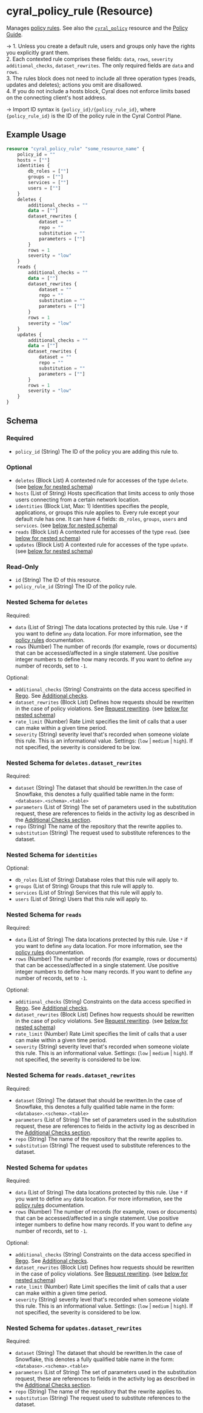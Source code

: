 # cyral_policy_rule (Resource)

Manages [policy rules](https://cyral.com/docs/reference/policy/#rules). See also the [`cyral_policy`](https://registry.terraform.io/providers/cyralinc/cyral/latest/docs/resources/policy) resource and the [Policy Guide](https://cyral.com/docs/policy#the-rules-block-of-a-policy).

-> 1. Unless you create a default rule, users and groups only have the rights you explicitly grant them.<br> 2. Each contexted rule comprises these fields: `data`, `rows`, `severity` `additional_checks`, `dataset_rewrites`. The only required fields are `data` and `rows`.<br> 3. The rules block does not need to include all three operation types (reads, updates and deletes); actions you omit are disallowed.<br>4. If you do not include a hosts block, Cyral does not enforce limits based on the connecting client's host address.

-> Import ID syntax is `{policy_id}/{policy_rule_id}`, where `{policy_rule_id}` is the ID of the policy rule in the Cyral Control Plane.

## Example Usage

```terraform
resource "cyral_policy_rule" "some_resource_name" {
    policy_id = ""
    hosts = [""]
    identities {
        db_roles = [""]
        groups = [""]
        services = [""]
        users = [""]
    }
    deletes {
        additional_checks = ""
        data = [""]
        dataset_rewrites {
            dataset = ""
            repo = ""
            substitution = ""
            parameters = [""]
        }
        rows = 1
        severity = "low"
    }
    reads {
        additional_checks = ""
        data = [""]
        dataset_rewrites {
            dataset = ""
            repo = ""
            substitution = ""
            parameters = [""]
        }
        rows = 1
        severity = "low"
    }
    updates {
        additional_checks = ""
        data = [""]
        dataset_rewrites {
            dataset = ""
            repo = ""
            substitution = ""
            parameters = [""]
        }
        rows = 1
        severity = "low"
    }
}
```

<!-- schema generated by tfplugindocs -->

## Schema

### Required

-   `policy_id` (String) The ID of the policy you are adding this rule to.

### Optional

-   `deletes` (Block List) A contexted rule for accesses of the type `delete`. (see [below for nested schema](#nestedblock--deletes))
-   `hosts` (List of String) Hosts specification that limits access to only those users connecting from a certain network location.
-   `identities` (Block List, Max: 1) Identities specifies the people, applications, or groups this rule applies to. Every rule except your default rule has one. It can have 4 fields: `db_roles`, `groups`, `users` and `services`. (see [below for nested schema](#nestedblock--identities))
-   `reads` (Block List) A contexted rule for accesses of the type `read`. (see [below for nested schema](#nestedblock--reads))
-   `updates` (Block List) A contexted rule for accesses of the type `update`. (see [below for nested schema](#nestedblock--updates))

### Read-Only

-   `id` (String) The ID of this resource.
-   `policy_rule_id` (String) The ID of the policy rule.

<a id="nestedblock--deletes"></a>

### Nested Schema for `deletes`

Required:

-   `data` (List of String) The data locations protected by this rule. Use `*` if you want to define `any` data location. For more information, see the [policy rules](https://cyral.com/docs/policy/rules#contexted-rules) documentation.
-   `rows` (Number) The number of records (for example, rows or documents) that can be accessed/affected in a single statement. Use positive integer numbers to define how many records. If you want to define `any` number of records, set to `-1`.

Optional:

-   `additional_checks` (String) Constraints on the data access specified in [Rego](https://www.openpolicyagent.org/docs/latest/policy-language/). See [Additional checks](https://cyral.com/docs/policy/rules/#additional-checks).
-   `dataset_rewrites` (Block List) Defines how requests should be rewritten in the case of policy violations. See [Request rewriting](https://cyral.com/docs/policy/rules/#request-rewriting). (see [below for nested schema](#nestedblock--deletes--dataset_rewrites))
-   `rate_limit` (Number) Rate Limit specifies the limit of calls that a user can make within a given time period.
-   `severity` (String) severity level that's recorded when someone violate this rule. This is an informational value. Settings: (`low` | `medium` | `high`). If not specified, the severity is considered to be low.

<a id="nestedblock--deletes--dataset_rewrites"></a>

### Nested Schema for `deletes.dataset_rewrites`

Required:

-   `dataset` (String) The dataset that should be rewritten.In the case of Snowflake, this denotes a fully qualified table name in the form: `<database>.<schema>.<table>`
-   `parameters` (List of String) The set of parameters used in the substitution request, these are references to fields in the activity log as described in the [Additional Checks section](https://cyral.com/docs/policy/rules/#additional-checks).
-   `repo` (String) The name of the repository that the rewrite applies to.
-   `substitution` (String) The request used to substitute references to the dataset.

<a id="nestedblock--identities"></a>

### Nested Schema for `identities`

Optional:

-   `db_roles` (List of String) Database roles that this rule will apply to.
-   `groups` (List of String) Groups that this rule will apply to.
-   `services` (List of String) Services that this rule will apply to.
-   `users` (List of String) Users that this rule will apply to.

<a id="nestedblock--reads"></a>

### Nested Schema for `reads`

Required:

-   `data` (List of String) The data locations protected by this rule. Use `*` if you want to define `any` data location. For more information, see the [policy rules](https://cyral.com/docs/policy/rules#contexted-rules) documentation.
-   `rows` (Number) The number of records (for example, rows or documents) that can be accessed/affected in a single statement. Use positive integer numbers to define how many records. If you want to define `any` number of records, set to `-1`.

Optional:

-   `additional_checks` (String) Constraints on the data access specified in [Rego](https://www.openpolicyagent.org/docs/latest/policy-language/). See [Additional checks](https://cyral.com/docs/policy/rules/#additional-checks).
-   `dataset_rewrites` (Block List) Defines how requests should be rewritten in the case of policy violations. See [Request rewriting](https://cyral.com/docs/policy/rules/#request-rewriting). (see [below for nested schema](#nestedblock--reads--dataset_rewrites))
-   `rate_limit` (Number) Rate Limit specifies the limit of calls that a user can make within a given time period.
-   `severity` (String) severity level that's recorded when someone violate this rule. This is an informational value. Settings: (`low` | `medium` | `high`). If not specified, the severity is considered to be low.

<a id="nestedblock--reads--dataset_rewrites"></a>

### Nested Schema for `reads.dataset_rewrites`

Required:

-   `dataset` (String) The dataset that should be rewritten.In the case of Snowflake, this denotes a fully qualified table name in the form: `<database>.<schema>.<table>`
-   `parameters` (List of String) The set of parameters used in the substitution request, these are references to fields in the activity log as described in the [Additional Checks section](https://cyral.com/docs/policy/rules/#additional-checks).
-   `repo` (String) The name of the repository that the rewrite applies to.
-   `substitution` (String) The request used to substitute references to the dataset.

<a id="nestedblock--updates"></a>

### Nested Schema for `updates`

Required:

-   `data` (List of String) The data locations protected by this rule. Use `*` if you want to define `any` data location. For more information, see the [policy rules](https://cyral.com/docs/policy/rules#contexted-rules) documentation.
-   `rows` (Number) The number of records (for example, rows or documents) that can be accessed/affected in a single statement. Use positive integer numbers to define how many records. If you want to define `any` number of records, set to `-1`.

Optional:

-   `additional_checks` (String) Constraints on the data access specified in [Rego](https://www.openpolicyagent.org/docs/latest/policy-language/). See [Additional checks](https://cyral.com/docs/policy/rules/#additional-checks).
-   `dataset_rewrites` (Block List) Defines how requests should be rewritten in the case of policy violations. See [Request rewriting](https://cyral.com/docs/policy/rules/#request-rewriting). (see [below for nested schema](#nestedblock--updates--dataset_rewrites))
-   `rate_limit` (Number) Rate Limit specifies the limit of calls that a user can make within a given time period.
-   `severity` (String) severity level that's recorded when someone violate this rule. This is an informational value. Settings: (`low` | `medium` | `high`). If not specified, the severity is considered to be low.

<a id="nestedblock--updates--dataset_rewrites"></a>

### Nested Schema for `updates.dataset_rewrites`

Required:

-   `dataset` (String) The dataset that should be rewritten.In the case of Snowflake, this denotes a fully qualified table name in the form: `<database>.<schema>.<table>`
-   `parameters` (List of String) The set of parameters used in the substitution request, these are references to fields in the activity log as described in the [Additional Checks section](https://cyral.com/docs/policy/rules/#additional-checks).
-   `repo` (String) The name of the repository that the rewrite applies to.
-   `substitution` (String) The request used to substitute references to the dataset.
